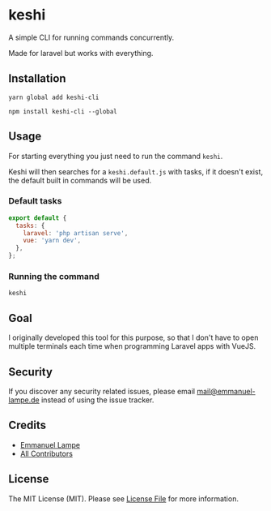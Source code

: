 # keshi

A simple CLI for running commands concurrently.

Made for laravel but works with everything.

## Installation

`yarn global add keshi-cli`

`npm install keshi-cli --global`

## Usage

For starting everything you just need to run the command `keshi`.

Keshi will then searches for a `keshi.default.js` with tasks, if it doesn't exist, the default built in commands will be used.

### Default tasks

```js
export default {
  tasks: {
    laravel: 'php artisan serve',
    vue: 'yarn dev',
  },
};
```

### Running the command

`keshi`

## Goal

I originally developed this tool for this purpose, so that I don't have to open multiple terminals each time when programming Laravel apps with VueJS.

## Security

If you discover any security related issues, please email mail@emmanuel-lampe.de instead of using the issue tracker.

## Credits

- [Emmanuel Lampe](https://github.com/rexlmanu)
- [All Contributors](../../contributors)

## License

The MIT License (MIT). Please see [License File](LICENSE.md) for more information.
